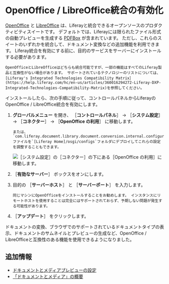 # OpenOffice / LibreOffice統合の有効化

[OpenOffice](https://www.openoffice.org/) と [LibreOffice](https://www.libreoffice.org/) は、Liferayと統合できるオープンソースのプロダクティビティスイートです。 デフォルトでは、Liferayには限られたファイル形式の自動プレビューを生成する [PDFBox](https://pdfbox.apache.org/) が含まれています。 ただし、これらのスイートのいずれかを統合して、ドキュメント変換などの追加機能を利用できます。 Liferay統合を有効にする前に、目的のサービスをサーバーにインストールする必要があります。

```{important}
OpenOfficeとLibreOfficeはどちらも統合可能ですが、一部の機能はすべてのLiferay製品と互換性がない場合があります。 サポートされているテクノロジーのリストについては、[Liferay's Integrated Technologies Compatibility Matrix］(https://help.liferay.com/hc/en-us/articles/360016294272-Liferay-DXP-Integrated-Technologies-Compatibility-Matrix)を参照してください。 
```

インストールしたら、次の手順に従って、コントロールパネルからLiferayのOpenOffice / LibreOffice統合を有効にします。

1. **グローバルメニュー** を開き、 ［**コントロールパネル**］ &rarr; ［**システム設定**］ &rarr; ［**コネクター**］ &rarr; ［**OpenOffice の利用**］ に移動します。

   ```{note}
   または、 `com.liferay.document.library.document.conversion.internal.configuration.OpenOfficeConfiguration.config`ファイルを`[Liferay Home]/osgi/configs`フォルダにデプロイしてこれらの設定を調整することもできます。 
   ```

   ![［システム設定］の［コネクター］の下にある［OpenOffice の利用］に移動します。](./enabling-openoffice-libreoffice-integration/images/01.png)

2. ［**有効なサーバー**］ ボックスをオンにします。

3. 目的の ［**サーバーホスト**］ と ［**サーバーポート**］ を入力します。

   ```{important}
   同じマシンにOpenOfficeをインストールすることをお勧めします。 インスタンスにリモートホストを使用することは完全にはサポートされておらず、予期しない問題が発生する可能性があります。
   ```

4. ［**アップデート**］ をクリックします。

ドキュメントの変換、ブラウザでのサポートされているドキュメントタイプの表示、ドキュメントのサムネイルとプレビューの生成など、OpenOffice / LibreOfficeと互換性のある機能を使用できるようになりました。

<a name="additional-information" />

## 追加情報

* [ドキュメントとメディアプレビューの設定](./configuring-documents-and-media-previews.md)
* [「ドキュメントとメディア」の概要](../documents-and-media-overview.md)
